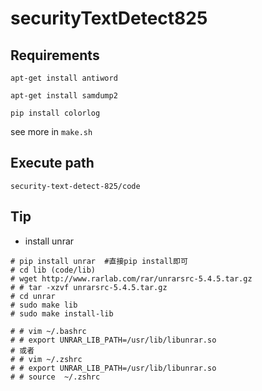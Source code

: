 # securityTextDetect825
## Requirements
`apt-get install antiword`

`apt-get install samdump2`

`pip install colorlog`

see more in `make.sh`
## Execute path
`security-text-detect-825/code`

## Tip

* install unrar

```
# pip install unrar  #直接pip install即可
# cd lib (code/lib)
# wget http://www.rarlab.com/rar/unrarsrc-5.4.5.tar.gz
# # tar -xzvf unrarsrc-5.4.5.tar.gz
# cd unrar
# sudo make lib
# sudo make install-lib

# # vim ~/.bashrc
# # export UNRAR_LIB_PATH=/usr/lib/libunrar.so
# 或者
# # vim ~/.zshrc
# # export UNRAR_LIB_PATH=/usr/lib/libunrar.so
# # source  ~/.zshrc

```
